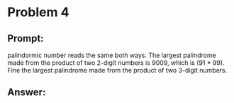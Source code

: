 # Problem 4

## Prompt:

 palindormic number reads the same both ways. The largest palindrome made
from the product of two 2-digit numbers is 9009, which is \(91 * 99\). Fine the
largest palindrome made from the product of two 3-digit numbers.

## Answer:


